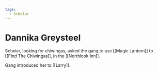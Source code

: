 ```yaml
---
tags:
  - Scholar
---
```

# Dannika Greysteel 

Scholar, looking for chiwingas, asked the gang to use [[Magic Lantern]] to [[Find The Chiwingas]], in the [[Northlook Inn]].

Gang introduced her to [[Larry]].